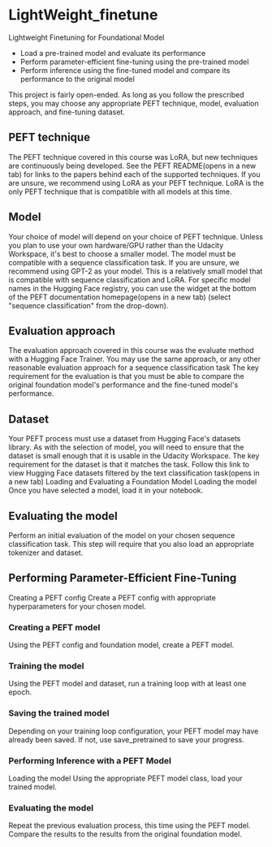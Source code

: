 # LightWeight_finetune
Lightweight Finetuning for Foundational Model
- Load a pre-trained model and evaluate its performance
- Perform parameter-efficient fine-tuning using the pre-trained model
- Perform inference using the fine-tuned model and compare its performance to the original model

This project is fairly open-ended. As long as you follow the prescribed steps, you may choose any appropriate PEFT technique, model, evaluation approach, and fine-tuning dataset.

## PEFT technique
The PEFT technique covered in this course was LoRA, but new techniques are continuously being developed. See the PEFT README(opens in a new tab) for links to the papers behind each of the supported techniques.
If you are unsure, we recommend using LoRA as your PEFT technique. LoRA is the only PEFT technique that is compatible with all models at this time.
## Model
Your choice of model will depend on your choice of PEFT technique.
Unless you plan to use your own hardware/GPU rather than the Udacity Workspace, it's best to choose a smaller model.
The model must be compatible with a sequence classification task.
If you are unsure, we recommend using GPT-2 as your model. This is a relatively small model that is compatible with sequence classification and LoRA.
For specific model names in the Hugging Face registry, you can use the widget at the bottom of the PEFT documentation homepage(opens in a new tab) (select "sequence classification" from the drop-down).

## Evaluation approach
The evaluation approach covered in this course was the evaluate method with a Hugging Face Trainer. You may use the same approach, or any other reasonable evaluation approach for a sequence classification task
The key requirement for the evaluation is that you must be able to compare the original foundation model's performance and the fine-tuned model's performance.
## Dataset
Your PEFT process must use a dataset from Hugging Face's datasets library. As with the selection of model, you will need to ensure that the dataset is small enough that it is usable in the Udacity Workspace.
The key requirement for the dataset is that it matches the task. Follow this link to view Hugging Face datasets filtered by the text classification task(opens in a new tab)
Loading and Evaluating a Foundation Model
Loading the model
Once you have selected a model, load it in your notebook.

## Evaluating the model
Perform an initial evaluation of the model on your chosen sequence classification task. This step will require that you also load an appropriate tokenizer and dataset.

## Performing Parameter-Efficient Fine-Tuning
Creating a PEFT config
Create a PEFT config with appropriate hyperparameters for your chosen model.

### Creating a PEFT model
Using the PEFT config and foundation model, create a PEFT model.

### Training the model
Using the PEFT model and dataset, run a training loop with at least one epoch.

### Saving the trained model
Depending on your training loop configuration, your PEFT model may have already been saved. If not, use save_pretrained to save your progress.

### Performing Inference with a PEFT Model
Loading the model
Using the appropriate PEFT model class, load your trained model.

### Evaluating the model
Repeat the previous evaluation process, this time using the PEFT model. Compare the results to the results from the original foundation model.
